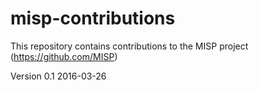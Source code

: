 # misp-contributions

This repository contains contributions to the MISP project (https://github.com/MISP)

Version 0.1 2016-03-26
